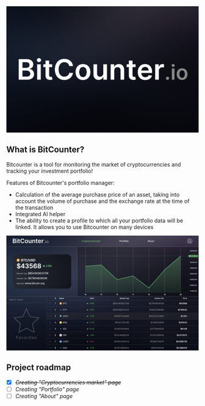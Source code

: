 <img src="./static/Banner.png"/>

## What is BitCounter?

Bitcounter is a tool for monitoring the market of cryptocurrencies and tracking your investment portfolio!

Features of Bitcounter's portfolio manager:

- Calculation of the average purchase price of an asset, taking into account the volume of purchase and the exchange rate at the time of the transaction
- Integrated AI helper
- The ability to create a profile to which all your portfolio data will be linked. It allows you to use Bitcounter on many devices

<img src="./static/Market page.png"/>

## Project roadmap

- [x] ~~_Creating "Cryptocurrencies market" page_~~
- [ ] _Creating "Portfolio" page_
- [ ] _Creating "About" page_
